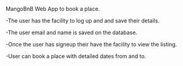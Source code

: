 MangoBnB Web App to book a place.

-The user has the facility to log up and and save their details.

-The user email and name is saved on the database.

-Once the user has signeup their have the facility to view the listing.

-User can book a place with detailed dates from and to.
